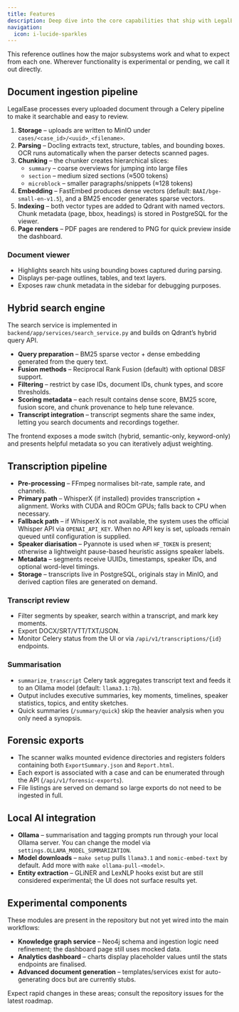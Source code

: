 ```yaml
---
title: Features
description: Deep dive into the core capabilities that ship with LegalEase today.
navigation:
  icon: i-lucide-sparkles
---
```


This reference outlines how the major subsystems work and what to expect from each one. Wherever functionality is experimental or pending, we call it out directly.

## Document ingestion pipeline

LegalEase processes every uploaded document through a Celery pipeline to make it searchable and easy to review.

1. **Storage** – uploads are written to MinIO under `cases/<case_id>/<uuid>_<filename>`.
2. **Parsing** – Docling extracts text, structure, tables, and bounding boxes. OCR runs automatically when the parser detects scanned pages.
3. **Chunking** – the chunker creates hierarchical slices:
   - `summary` – coarse overviews for jumping into large files
   - `section` – medium sized sections (≈500 tokens)
   - `microblock` – smaller paragraphs/snippets (≈128 tokens)
4. **Embedding** – FastEmbed produces dense vectors (default: `BAAI/bge-small-en-v1.5`), and a BM25 encoder generates sparse vectors.
5. **Indexing** – both vector types are added to Qdrant with named vectors. Chunk metadata (page, bbox, headings) is stored in PostgreSQL for the viewer.
6. **Page renders** – PDF pages are rendered to PNG for quick preview inside the dashboard.

### Document viewer

- Highlights search hits using bounding boxes captured during parsing.
- Displays per-page outlines, tables, and text layers.
- Exposes raw chunk metadata in the sidebar for debugging purposes.

## Hybrid search engine

The search service is implemented in `backend/app/services/search_service.py` and builds on Qdrant’s hybrid query API.

- **Query preparation** – BM25 sparse vector + dense embedding generated from the query text.
- **Fusion methods** – Reciprocal Rank Fusion (default) with optional DBSF support.
- **Filtering** – restrict by case IDs, document IDs, chunk types, and score thresholds.
- **Scoring metadata** – each result contains dense score, BM25 score, fusion score, and chunk provenance to help tune relevance.
- **Transcript integration** – transcript segments share the same index, letting you search documents and recordings together.

The frontend exposes a mode switch (hybrid, semantic-only, keyword-only) and presents helpful metadata so you can iteratively adjust weighting.

## Transcription pipeline

- **Pre-processing** – FFmpeg normalises bit-rate, sample rate, and channels.
- **Primary path** – WhisperX (if installed) provides transcription + alignment. Works with CUDA and ROCm GPUs; falls back to CPU when necessary.
- **Fallback path** – if WhisperX is not available, the system uses the official Whisper API via `OPENAI_API_KEY`. When no API key is set, uploads remain queued until configuration is supplied.
- **Speaker diarisation** – Pyannote is used when `HF_TOKEN` is present; otherwise a lightweight pause-based heuristic assigns speaker labels.
- **Metadata** – segments receive UUIDs, timestamps, speaker IDs, and optional word-level timings.
- **Storage** – transcripts live in PostgreSQL, originals stay in MinIO, and derived caption files are generated on demand.

### Transcript review

- Filter segments by speaker, search within a transcript, and mark key moments.
- Export DOCX/SRT/VTT/TXT/JSON.
- Monitor Celery status from the UI or via `/api/v1/transcriptions/{id}` endpoints.

### Summarisation

- `summarize_transcript` Celery task aggregates transcript text and feeds it to an Ollama model (default: `llama3.1:7b`).
- Output includes executive summaries, key moments, timelines, speaker statistics, topics, and entity sketches.
- Quick summaries (`/summary/quick`) skip the heavier analysis when you only need a synopsis.

## Forensic exports

- The scanner walks mounted evidence directories and registers folders containing both `ExportSummary.json` and `Report.html`.
- Each export is associated with a case and can be enumerated through the API (`/api/v1/forensic-exports`).
- File listings are served on demand so large exports do not need to be ingested in full.

## Local AI integration

- **Ollama** – summarisation and tagging prompts run through your local Ollama server. You can change the model via `settings.OLLAMA_MODEL_SUMMARIZATION`.
- **Model downloads** – `make setup` pulls `llama3.1` and `nomic-embed-text` by default. Add more with `make ollama-pull-<model>`.
- **Entity extraction** – GLiNER and LexNLP hooks exist but are still considered experimental; the UI does not surface results yet.

## Experimental components

These modules are present in the repository but not yet wired into the main workflows:

- **Knowledge graph service** – Neo4j schema and ingestion logic need refinement; the dashboard page still uses mocked data.
- **Analytics dashboard** – charts display placeholder values until the stats endpoints are finalised.
- **Advanced document generation** – templates/services exist for auto-generating docs but are currently stubs.

Expect rapid changes in these areas; consult the repository issues for the latest roadmap.
